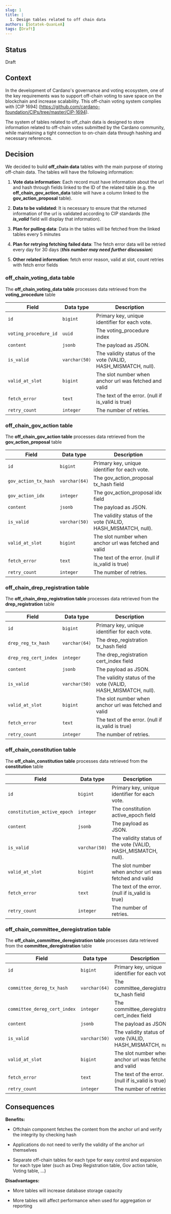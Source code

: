 ```yaml
---
slug: 1
title: |
  1. Design tables related to off chain data
authors: [Sotatek-QuanLeA]
tags: [Draft]
---
```


## Status

Draft

## Context

In the development of Cardano's governance and voting ecosystem, one of the key requirements was to support off-chain voting to save space on the blockchain and increase scalability. This off-chain voting system complies with [CIP 1694] (https://github.com/cardano-foundation/CIPs/tree/master/CIP-1694).

The system of tables related to off_chain data is designed to store information related to off-chain votes submitted by the Cardano community, while maintaining a tight connection to on-chain data through hashing and necessary references.

## Decision

We decided to build **off_chain data** tables with the main purpose of storing off-chain data. The tables will have the following information:

1. **Vote data information**: Each record must have information about the url and hash through fields linked to the ID of the related table (e.g. the **off_chain_gov_action_data** table will have a column linked to the **gov_action_proposal** table).

2. **Data to be validated**: It is necessary to ensure that the returned information of the url is validated according to CIP standards (the ***is_valid*** field will display that information).

3. **Plan for pulling data**: Data in the tables will be fetched from the linked tables every 5 minutes

4. **Plan for retrying fetching failed data**: The fetch error data will be retried every day for 30 days (***this number may need further discussion***)

5. **Other related information**: fetch error reason, valid at slot, count retries with fetch error fields

### off_chain_voting_data table

The **off_chain_voting_data table** processes data retrieved from the **voting_procedure** table

| Field                 | Data type     | Description                                                   |
| --------------------- | ------------- | ------------------------------------------------------------- |
| `id`                  | `bigint`      | Primary key, unique identifier for each vote.                 |
| `voting_procedure_id` | `uuid`        | The voting_procedure index                                    |
| `content`             | `jsonb`       | The payload as JSON.                                          |
| `is_valid`            | `varchar(50)` | The validity status of the vote (VALID, HASH_MISMATCH, null). |
| `valid_at_slot`       | `bigint`      | The slot number when anchor url was fetched and valid         |
| `fetch_error`         | `text`        | The text of the error. (null if is_valid is true)             |
| `retry_count`         | `integer`     | The number of retries.                                        |

### off_chain_gov_action table

The **off_chain_gov_action table** processes data retrieved from the **gov_action_proposal** table

| Field                | Data type     | Description                                                   |
| -------------------- | ------------- | ------------------------------------------------------------- |
| `id`                 | `bigint`      | Primary key, unique identifier for each vote.                 |
| `gov_action_tx_hash` | `varchar(64)` | The gov_action_proposal tx_hash field                         |
| `gov_action_idx`     | `integer`     | The gov_action_proposal idx field                             |
| `content`            | `jsonb`       | The payload as JSON.                                          |
| `is_valid`           | `varchar(50)` | The validity status of the vote (VALID, HASH_MISMATCH, null). |
| `valid_at_slot`      | `bigint`      | The slot number when anchor url was fetched and valid         |
| `fetch_error`        | `text`        | The text of the error. (null if is_valid is true)             |
| `retry_count`        | `integer`     | The number of retries.                                        |

### off_chain_drep_registration table

The **off_chain_drep_registration table** processes data retrieved from the **drep_registration** table

| Field                 | Data type     | Description                                                   |
| --------------------- | ------------- | ------------------------------------------------------------- |
| `id`                  | `bigint`      | Primary key, unique identifier for each vote.                 |
| `drep_reg_tx_hash`    | `varchar(64)` | The drep_registration tx_hash field                           |
| `drep_reg_cert_index` | `integer`     | The drep_registration cert_index field                        |
| `content`             | `jsonb`       | The payload as JSON.                                          |
| `is_valid`            | `varchar(50)` | The validity status of the vote (VALID, HASH_MISMATCH, null). |
| `valid_at_slot`       | `bigint`      | The slot number when anchor url was fetched and valid         |
| `fetch_error`         | `text`        | The text of the error. (null if is_valid is true)             |
| `retry_count`         | `integer`     | The number of retries.                                        |

### off_chain_constitution table

The **off_chain_constitution table** processes data retrieved from the **constitution** table

| Field                       | Data type     | Description                                                   |
| --------------------------- | ------------- | ------------------------------------------------------------- |
| `id`                        | `bigint`      | Primary key, unique identifier for each vote.                 |
| `constitution_active_epoch` | `integer`     | The constitution active_epoch field                           |
| `content`                   | `jsonb`       | The payload as JSON.                                          |
| `is_valid`                  | `varchar(50)` | The validity status of the vote (VALID, HASH_MISMATCH, null). |
| `valid_at_slot`             | `bigint`      | The slot number when anchor url was fetched and valid         |
| `fetch_error`               | `text`        | The text of the error. (null if is_valid is true)             |
| `retry_count`               | `integer`     | The number of retries.                                        |

### off_chain_committee_deregistration table

The **off_chain_committee_deregistration table** processes data retrieved from the **committee_deregistration** table

| Field                        | Data type     | Description                                                   |
| ---------------------------- | ------------- | ------------------------------------------------------------- |
| `id`                         | `bigint`      | Primary key, unique identifier for each vote.                 |
| `committee_dereg_tx_hash`    | `varchar(64)` | The committee_deregistration tx_hash field                    |
| `committee_dereg_cert_index` | `integer`     | The committee_deregistration cert_index field                 |
| `content`                    | `jsonb`       | The payload as JSON.                                          |
| `is_valid`                   | `varchar(50)` | The validity status of the vote (VALID, HASH_MISMATCH, null). |
| `valid_at_slot`              | `bigint`      | The slot number when anchor url was fetched and valid         |
| `fetch_error`                | `text`        | The text of the error. (null if is_valid is true)             |
| `retry_count`                | `integer`     | The number of retries.                                        |

## Consequences

**Benefits:**
- Offchain component fetches the content from the anchor url and verify the integrity by checking hash

- Applications do not need to verify the validity of the anchor url themselves

- Separate off-chain tables for each type for easy control and expansion for each type later (such as Drep Registration table, Gov action table, Voting table, ...)

**Disadvantages:**
- More tables will increase database storage capacity

- More tables will affect performance when used for aggregation or reporting